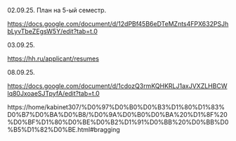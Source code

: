 02.09.25. План на 5-ый семестр.

https://docs.google.com/document/d/12dPBf45B6eDTeMZnts4FPX632PSJhbLyvTbeZEgsW5Y/edit?tab=t.0

03.09.25.

https://hh.ru/applicant/resumes

08.09.25.

https://docs.google.com/document/d/1cdozQ3rmKQHKRLJ1axJVXZLHBCWlq80JxoaeSJTpyfA/edit?tab=t.0

https://home/kabinet307/%D0%97%D0%B0%D0%B3%D1%80%D1%83%D0%B7%D0%BA%D0%B8/%D0%9A%D0%B0%D0%BA%20%D1%8F%20%D0%BF%D1%80%D0%BE%D0%B2%D1%91%D0%BB%20%D0%BB%D0%B5%D1%82%D0%BE.html#bragging
